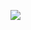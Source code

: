 <p align="left"> <img src="https://komarev.com/ghpvc/?username=21yuuki&label=Profile%20views&color=0e75b6&style=flat" alt"21Yuuki" /> </p>
